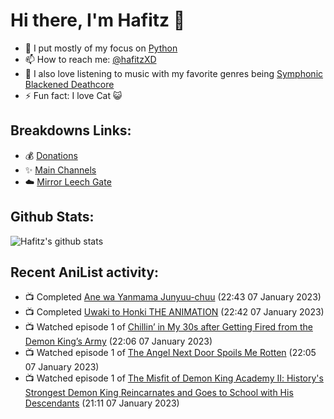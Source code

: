 # Hi there, I'm Hafitz 👋
- 🐍 I put mostly of my focus on [Python](https://python.org)
- 📫 How to reach me: [@hafitzXD](https://t.me/hafitzXD)
- 🎵 I also love listening to music with my favorite genres being [Symphonic Blackened Deathcore](https://youtu.be/qyYmS_iBcy4)
- ⚡ Fun fact: I love Cat 😺

## Breakdowns Links:
- 💰 [Donations](https://t.me/TheBreakdowns/2)
- ✨ [Main Channels](https://t.me/TheBreakdowns)
- ☁️ [Mirror Leech Gate](https://t.me/BreakdownsGate)

## Github Stats:
![Hafitz's github stats](https://github-readme-stats.vercel.app/api?username=breakdowns&show_icons=true&count_private=true&bg_color=00000000&text_color=777)

## Recent AniList activity:
<!-- ANILIST_ACTIVITY:start -->

-   📺 Completed [Ane wa Yanmama Junyuu-chuu](https://anilist.co/anime/115138) (22:43 07 January 2023)
-   📺 Completed [Uwaki to Honki THE ANIMATION](https://anilist.co/anime/120506) (22:42 07 January 2023)
-   📺 Watched episode 1 of [Chillin’ in My 30s after Getting Fired from the Demon King’s Army](https://anilist.co/anime/152523) (22:06 07 January 2023)
-   📺 Watched episode 1 of [The Angel Next Door Spoils Me Rotten](https://anilist.co/anime/143338) (22:05 07 January 2023)
-   📺 Watched episode 1 of [The Misfit of Demon King Academy Ⅱ: History's Strongest Demon King Reincarnates and Goes to School with His Descendants](https://anilist.co/anime/130588) (21:11 07 January 2023)

<!-- ANILIST_ACTIVITY:end -->
